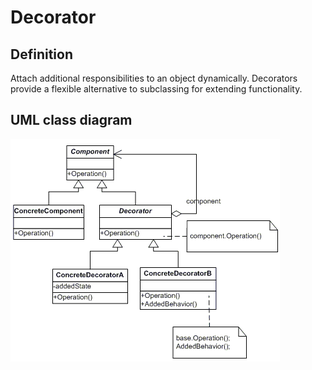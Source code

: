 # Decorator

## Definition
Attach additional responsibilities to an object dynamically. Decorators provide a flexible alternative to subclassing for extending functionality.
<BR>

## UML class diagram
![GitHub Logo](../../../Documentations/Images/DesignPatterns/decorator.gif)
